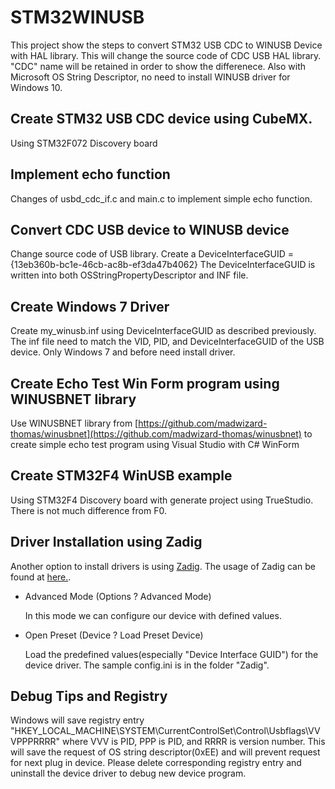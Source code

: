 # STM32WINUSB

This project show the steps to convert STM32 USB CDC to WINUSB Device with HAL library.  This will change the source code of CDC USB HAL library.  "CDC" name will be retained in order to show the differenece.  Also with Microsoft OS String Descriptor, no need to install WINUSB driver for Windows 10.

## Create STM32 USB CDC device using CubeMX.
   
   Using STM32F072 Discovery board

## Implement echo function
   Changes of usbd_cdc_if.c and main.c to implement simple echo function.

## Convert CDC USB device to WINUSB device
  Change source code of USB library.  Create a DeviceInterfaceGUID = {13eb360b-bc1e-46cb-ac8b-ef3da47b4062}
  The DeviceInterfaceGUID is written into both OSStringPropertyDescriptor and INF file.

## Create Windows 7 Driver 
  Create my_winusb.inf using DeviceInterfaceGUID as described previously.
  The inf file need to match the VID, PID, and DeviceInterfaceGUID of the USB device.
  Only Windows 7 and before need install driver.  

## Create Echo Test Win Form program using WINUSBNET library
   
   Use WINUSBNET library from [https://github.com/madwizard-thomas/winusbnet](https://github.com/madwizard-thomas/winusbnet) to create simple echo test program using Visual Studio with C# WinForm
   
## Create STM32F4 WinUSB example

   Using STM32F4 Discovery board with generate project using TrueStudio.  There is not much difference from F0.

## Driver Installation using Zadig

   Another option to install drivers is using [Zadig](https://zadig.akeo.ie/). 
   The usage of Zadig can be found at [here.](https://github.com/pbatard/libwdi/wiki/Zadig).  

   * Advanced Mode (Options ? Advanced Mode) 

     In this mode we can configure our device with defined values.

   * Open Preset (Device ? Load Preset Device)
    
     Load the predefined values(especially "Device Interface GUID") for the device driver.  The sample config.ini is in the folder "Zadig".

## Debug Tips and Registry 

   Windows will save registry entry "HKEY_LOCAL_MACHINE\SYSTEM\CurrentControlSet\Control\Usbflags\VVVPPPRRRR" where VVV is PID, PPP is PID, and RRRR is version number.  This will save the request of OS string descriptor(0xEE) and will prevent request for next plug in device.  Please delete corresponding registry entry and uninstall the device driver to debug new device program.
   
